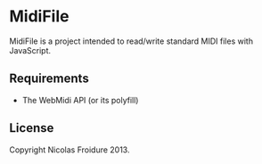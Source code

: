 MidiFile
============

MidiFile is a project intended to read/write standard MIDI files with JavaScript.

Requirements
-------------
* The WebMidi API (or its polyfill)

License
-------
Copyright Nicolas Froidure 2013.
